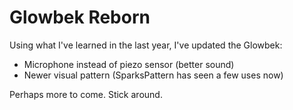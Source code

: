 # Glowbek Reborn

Using what I've learned in the last year, I've updated the Glowbek:

- Microphone instead of piezo sensor (better sound)
- Newer visual pattern (SparksPattern has seen a few uses now)

Perhaps more to come. Stick around.

